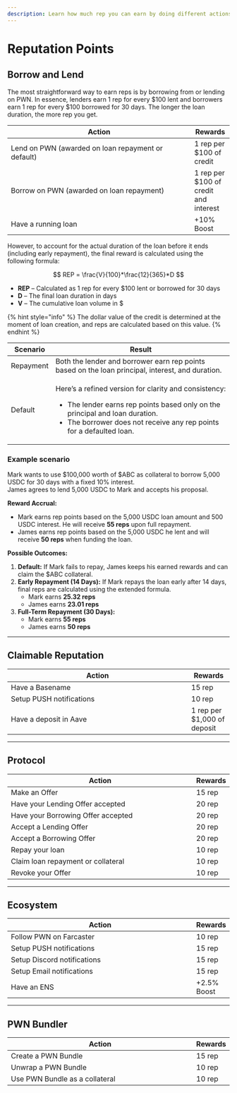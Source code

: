 ```yaml
---
description: Learn how much rep you can earn by doing different actions on PWN.
---
```


# Reputation Points

## Borrow and Lend

The most straightforward way to earn reps is by borrowing from or lending on PWN. In essence, lenders earn 1 rep for every $100 lent and borrowers earn 1 rep for every $100 borrowed for 30 days. The longer the loan duration, the more rep you get.&#x20;

<table><thead><tr><th width="400">Action</th><th>Rewards</th></tr></thead><tbody><tr><td>Lend on PWN (awarded on loan repayment or default)</td><td>1 rep per $100 of credit</td></tr><tr><td>Borrow on PWN (awarded on loan repayment)</td><td>1 rep per $100 of credit and interest</td></tr><tr><td>Have a running loan</td><td>+10% Boost</td></tr></tbody></table>

However, to account for the actual duration of the loan before it ends (including early repayment), the final reward is calculated using the following formula:

$$
REP = \frac{V}{100}*\frac{12}{365}*D
$$

* **REP** – Calculated as 1 rep for every $100 lent or borrowed for 30 days
* **D** – The final loan duration in days
* **V** – The cumulative loan volume in $

{% hint style="info" %}
The dollar value of the credit is determined at the moment of loan creation, and reps are calculated based on this value.
{% endhint %}

| Scenario  | Result                                                                                                                                                                                                                                     |
| --------- | ------------------------------------------------------------------------------------------------------------------------------------------------------------------------------------------------------------------------------------------ |
| Repayment | Both the lender and borrower earn rep points based on the loan principal, interest, and duration.                                                                                                                                          |
| Default   | <p></p><p>Here’s a refined version for clarity and consistency:</p><ul><li>The lender earns rep points based only on the principal and loan duration.</li><li>The borrower does not receive any rep points for a defaulted loan.</li></ul> |

### Example scenario

Mark wants to use $100,000 worth of $ABC as collateral to borrow 5,000 USDC for 30 days with a fixed 10% interest.\
James agrees to lend 5,000 USDC to Mark and accepts his proposal.

**Reward Accrual:**

* Mark earns rep points based on the 5,000 USDC loan amount and 500 USDC interest. He will receive **55 reps** upon full repayment.
* James earns rep points based on the 5,000 USDC he lent and will receive **50 reps** when funding the loan.

**Possible Outcomes:**

1. **Default:** If Mark fails to repay, James keeps his earned rewards and can claim the $ABC collateral.
2. **Early Repayment (14 Days):** If Mark repays the loan early after 14 days, final reps are calculated using the extended formula.
   * Mark earns **25.32 reps**
   * James earns **23.01 reps**
3. **Full-Term Repayment (30 Days):**
   * Mark earns **55 reps**
   * James earns **50 reps**

***

## Claimable Reputation

<table><thead><tr><th width="393">Action</th><th>Rewards</th></tr></thead><tbody><tr><td>Have a Basename</td><td>15 rep</td></tr><tr><td>Setup PUSH notifications</td><td>10 rep</td></tr><tr><td>Have a deposit in Aave</td><td>1 rep per $1,000 of deposit</td></tr></tbody></table>

***

## Protocol

<table><thead><tr><th width="442">Action</th><th>Rewards</th></tr></thead><tbody><tr><td>Make an Offer</td><td>15 rep</td></tr><tr><td>Have your Lending Offer accepted</td><td>20 rep</td></tr><tr><td>Have your Borrowing Offer accepted</td><td>20 rep</td></tr><tr><td>Accept a Lending Offer</td><td>20 rep</td></tr><tr><td>Accept a Borrowing Offer</td><td>20 rep</td></tr><tr><td>Repay your loan</td><td>10 rep</td></tr><tr><td>Claim loan repayment or collateral</td><td>10 rep</td></tr><tr><td>Revoke your Offer</td><td>10 rep</td></tr></tbody></table>

***

## Ecosystem

<table><thead><tr><th width="442">Action</th><th>Rewards</th></tr></thead><tbody><tr><td>Follow PWN on Farcaster</td><td>10 rep</td></tr><tr><td>Setup PUSH notifications</td><td>15 rep</td></tr><tr><td>Setup Discord notifications</td><td>15 rep</td></tr><tr><td>Setup Email notifications</td><td>15 rep</td></tr><tr><td>Have an ENS</td><td>+2.5% Boost</td></tr></tbody></table>

***

## PWN Bundler

<table><thead><tr><th width="442">Action</th><th>Rewards</th></tr></thead><tbody><tr><td>Create a PWN Bundle</td><td>15 rep</td></tr><tr><td>Unwrap a PWN Bundle</td><td>10 rep</td></tr><tr><td>Use PWN Bundle as a collateral</td><td>10 rep</td></tr></tbody></table>
